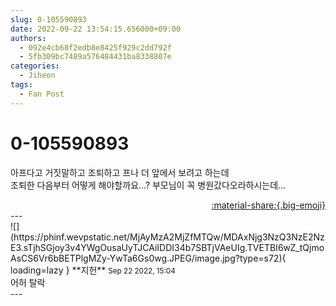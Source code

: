 ```yaml
---
slug: 0-105590893
date: 2022-09-22 13:54:15.656000+09:00
authors:
  - 092e4cb68f2edb8e8425f929c2dd792f
  - 5fb309bc7489a576484431ba8338807e
categories:
  - Jiheon
tags:
  - Fan Post
---
```


# 0-105590893

<div class="post-container" markdown="1">
<div class="content-container md-sidebar__scrollwrap" markdown="1">

아프다고 거짓말하고 조퇴하고 프나 더 앞에서 보려고 하는데<br>조퇴한 다음부터 어떻게 해야할까요…? 부모님이 꼭 병원갔다오라하시는데…

</div>
</div>

<div style="text-align: right;" markdown="1">
<a href="https://weverse.io/fromis9/fanpost/0-105590893" style="text-align: right;">:material-share:{.big-emoji}</a>
</div>
---

<div class="comments-container md-sidebar__scrollwrap" markdown="1">
<div class="comment" markdown="1">
<div class='id-container' markdown="1">
![](https://phinf.wevpstatic.net/MjAyMzA2MjZfMTQw/MDAxNjg3NzQ3NzE2NzE3.sTjhSGjoy3v4YWgOusaUyTJCAiIDDI34b7SBTjVAeUIg.TVETBI6wZ_tQjmoAsCS6Vr6bBETPlgMZy-YwTa6Gs0wg.JPEG/image.jpg?type=s72){ loading=lazy }
**<span class="artist">지헌</span>** <small>Sep 22 2022, 15:04</small><br>
</div>
<div class='comment-body' markdown="1">
어허 탈락
</div>
</div>
</div>
---

